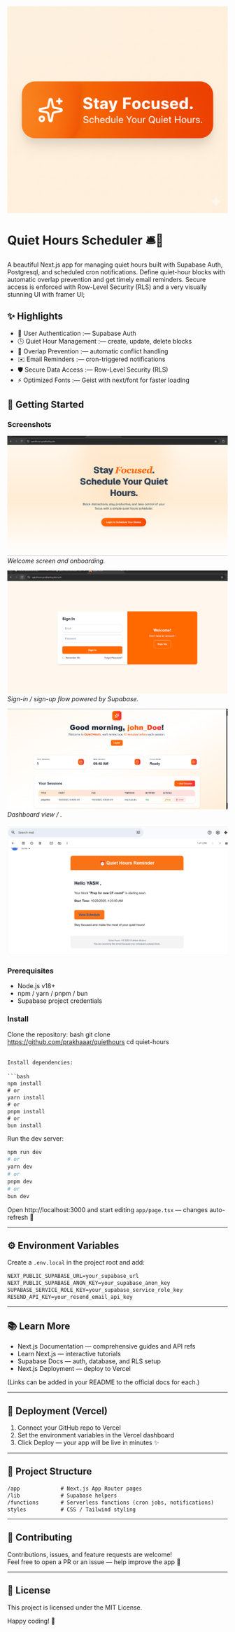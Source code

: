 ![logo](/public/logo.png)

# Quiet Hours Scheduler 🛎️🌙

A beautiful Next.js app for managing quiet hours built with Supabase Auth, Postgresql, and scheduled cron notifications. Define quiet-hour blocks with automatic overlap prevention and get timely email reminders. Secure access is enforced with Row-Level Security (RLS) and a very visually stunning UI with framer UI;

## ✨ Highlights

- 🔐 User Authentication :— Supabase Auth
- 🕒 Quiet Hour Management :— create, update, delete blocks
- 🚫 Overlap Prevention :— automatic conflict handling
- ✉️ Email Reminders :— cron-triggered notifications
- 🛡️ Secure Data Access :— Row-Level Security (RLS)
- ⚡ Optimized Fonts :— Geist with next/font for faster loading

## 🧭 Getting Started

### Screenshots

![Welcome Page](/public/welcomepage.png)  
_Welcome screen and onboarding._

![Auth Page](/public/authpage.png)  
_Sign-in / sign-up flow powered by Supabase._

![Dashboard Email](/public/dashboard1.png)  
_Dashboard view / ._

![mail](/public/mail.png)

### Prerequisites

- Node.js v18+
- npm / yarn / pnpm / bun
- Supabase project credentials

### Install

Clone the repository:
bash
git clone https://github.com/prakhaaar/quiethours
cd quiet-hours

````

Install dependencies:

```bash
npm install
# or
yarn install
# or
pnpm install
# or
bun install
````

Run the dev server:

```bash
npm run dev
# or
yarn dev
# or
pnpm dev
# or
bun dev
```

Open http://localhost:3000 and start editing `app/page.tsx` — changes auto-refresh 🔁

---

## ⚙️ Environment Variables

Create a `.env.local` in the project root and add:

```env
NEXT_PUBLIC_SUPABASE_URL=your_supabase_url
NEXT_PUBLIC_SUPABASE_ANON_KEY=your_supabase_anon_key
SUPABASE_SERVICE_ROLE_KEY=your_supabase_service_role_key
RESEND_API_KEY=your_resend_email_api_key
```

---

## 📚 Learn More

- Next.js Documentation — comprehensive guides and API refs
- Learn Next.js — interactive tutorials
- Supabase Docs — auth, database, and RLS setup
- Next.js Deployment — deploy to Vercel

(Links can be added in your README to the official docs for each.)

---

## 🚀 Deployment (Vercel)

1. Connect your GitHub repo to Vercel
2. Set the environment variables in the Vercel dashboard
3. Click Deploy — your app will be live in minutes ✨

---

## 📁 Project Structure

```
/app             # Next.js App Router pages
/lib             # Supabase helpers
/functions       # Serverless functions (cron jobs, notifications)
styles           # CSS / Tailwind styling
```

---

## 🤝 Contributing

Contributions, issues, and feature requests are welcome!  
Feel free to open a PR or an issue — help improve the app 💖

---

## 🧾 License

This project is licensed under the MIT License.

Happy coding! 🚀
